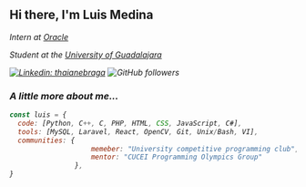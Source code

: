 <h2>Hi there, I'm Luis Medina </h2>

<p><em>Intern at <a href="https://www.oracle.com/index.html">Oracle</a>
<p><em>Student at the <a href="http://www.udg.mx/en">University of Guadalajara</a>

[![Linkedin: thaianebraga](https://img.shields.io/badge/-LuisMedinaG-blue?style=flat-square&logo=Linkedin&logoColor=white&link=https://www.linkedin.com/in/luis-medina-g/)](https://www.linkedin.com/in/luis-medina-g/)
![GitHub followers](https://img.shields.io/github/followers/luismedinag?label=Follow&style=social)
  
### A little more about me...

```javascript
const luis = {
  code: [Python, C++, C, PHP, HTML, CSS, JavaScript, C#],
  tools: [MySQL, Laravel, React, OpenCV, Git, Unix/Bash, VI],
  communities: {
                    memeber: "University competitive programming club",
                    mentor: "CUCEI Programming Olympics Group"
                },
}
```
